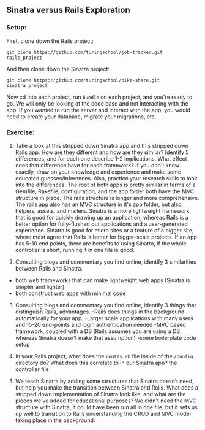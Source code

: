 ## Sinatra versus Rails Exploration

### Setup:

First, clone down the Rails project:

```terminal
git clone https://github.com/turingschool/job-tracker.git rails_project
```

And then clone down the Sinatra project:

```terminal
git clone https://github.com/turingschool/bike-share.git sinatra_project
```
Now cd into each project, run `bundle` on each project, and you're ready to go. We will only be looking at the code base and not interacting with the app. If you wanted to run the server and interact with the app, you would need to create your database, migrate your migrations, etc.

### Exercise:

1. Take a look at this stripped down Sinatra app and this stripped down Rails app. How are they different and how are they similar? Identify 5 differences, and for each one describe 1-2 implications. What effect does that difference have for each framework? If you don't know exactly, draw on your knowledge and experience and make some educated guesses/inferences. Also, practice your research skills to look into the differences.  The root of both apps is pretty similar in terms of a Gemfile, Rakefile, configuration, and the app folder both have the MVC structure in place. The rails structure is longer and more comprehensive. The rails app also has an MVC structure in it's app folder, but also helpers, assets, and mailers. Sinatra is a more lightweight framework that is good for quickly drawing up an application, whereas Rails is a better option for fully-flushed out applications and a user-generated experience. Sinatra is good for micro sites or a feature of a bigger site, where most agree that Rails is better for bigger-scale projects. If an app has 5-10 end points, there are benefits to using Sinatra, if the whole controller is short, running it in one file is good.

2. Consulting blogs and commentary you find online, identify 3 similarities between Rails and Sinatra.
- both web frameworks that can make lightweight web apps (Sinatra is simpler and lighter)
- both construct web apps with minimal code

3. Consulting blogs and commentary you find online, identify 3 things that distinguish Rails, advantages.
-Rails does things in the background automatically for your app.
-Larger scale applications with many users and 15-20 end-points and login authentication needed
-MVC based framework, coupled with a DB (Rails assumes you are using a DB, whereas Sinatra doesn't make that assumption)
-some boilerplate code setup

4. In your Rails project, what does the `routes.rb` file inside of the `/config` directory do? What does this correlate to in our Sinatra app? the controller file

5. We teach Sinatra by adding some structures that Sinatra doesn’t need, but help you make the transition between Sinatra and Rails. What does a stripped down implementation of Sinatra look like, and what are the pieces we’ve added for educational purposes? We didn't need the MVC structure with Sinatra, it could have been run all in one file, but it sets us up well to transition to Rails understanding the CRUD and MVC model taking place in the background.
